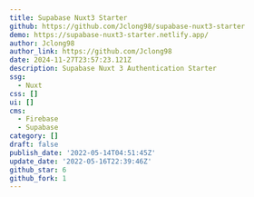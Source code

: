 ```yaml
---
title: Supabase Nuxt3 Starter
github: https://github.com/Jclong98/supabase-nuxt3-starter
demo: https://supabase-nuxt3-starter.netlify.app/
author: Jclong98
author_link: https://github.com/Jclong98
date: 2024-11-27T23:57:23.121Z
description: Supabase Nuxt 3 Authentication Starter
ssg:
  - Nuxt
css: []
ui: []
cms:
  - Firebase
  - Supabase
category: []
draft: false
publish_date: '2022-05-14T04:51:45Z'
update_date: '2022-05-16T22:39:46Z'
github_star: 6
github_fork: 1
---
```


